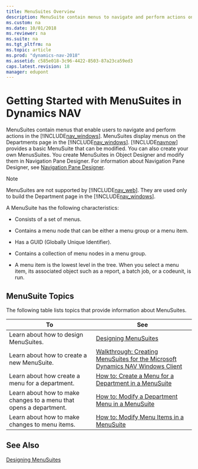```yaml
---
title: MenuSuites Overview
description: MenuSuite contain menus to navigate and perform actions on the Departments page in the Windows client which provides a basic modifiable MenuSuite.
ms.custom: na
ms.date: 10/01/2018
ms.reviewer: na
ms.suite: na
ms.tgt_pltfrm: na
ms.topic: article
ms.prod: "dynamics-nav-2018"
ms.assetid: c585e018-3c96-4422-8503-87a23ca59ed3
caps.latest.revision: 18
manager: edupont
---
```

# Getting Started with MenuSuites in Dynamics NAV
MenuSuites contain menus that enable users to navigate and perform actions in the [!INCLUDE[nav_windows](includes/nav_windows_md.md)]. MenuSuites display menus on the Departments page in the [!INCLUDE[nav_windows](includes/nav_windows_md.md)]. [!INCLUDE[navnow](includes/navnow_md.md)] provides a basic MenuSuite that can be modified. You can also create your own MenusSuites. You create MenuSuites in Object Designer and modify them in Navigation Pane Designer. For information about Navigation Pane Designer, see [Navigation Pane Designer](uiref/-$-S_2401-Navigation-Pane-Designer-$-.md).  

> [!NOTE]  
>  MenuSuites are not supported by [!INCLUDE[nav_web](includes/nav_web_md.md)]. They are used only to build the Department page in the [!INCLUDE[nav_windows](includes/nav_windows_md.md)].  

 A MenuSuite has the following characteristics:  

-   Consists of a set of menus.  

-   Contains a menu node that can be either a menu group or a menu item.  

-   Has a GUID \(Globally Unique Identifier\).  

-   Contains a collection of menu nodes in a menu group.  

-   A menu item is the lowest level in the tree. When you select a menu item, its associated object such as a report, a batch job, or a codeunit, is run.  

## MenuSuite Topics  
 The following table lists topics that provide information about MenuSuites.  

|To|See|  
|--------|---------|  
|Learn about how to design MenuSuites.|[Designing MenuSuites](Designing-MenuSuites.md)|  
|Learn about how to create a new MenuSuite.|[Walkthrough: Creating MenuSuites for the Microsoft Dynamics NAV Windows Client](Walkthrough--Creating-MenuSuites-for-the-Microsoft-Dynamics-NAV-Windows-Client.md)|  
|Learn about how create a menu for a department.|[How to: Create a Menu for a Department in a MenuSuite](How-to--Create-a-Menu-for-a-Department-in-a-MenuSuite.md)|  
|Learn about how to make changes to a menu that opens a department.|[How to: Modify a Department Menu in a MenuSuite](How-to--Modify-a-Department-Menu-in-a-MenuSuite.md)|  
|Learn about how to make changes to menu items.|[How to: Modify Menu Items in a MenuSuite](How-to--Modify-Menu-Items-in-a-MenuSuite.md)|  

## See Also  
 [Designing MenuSuites](Designing-MenuSuites.md)
